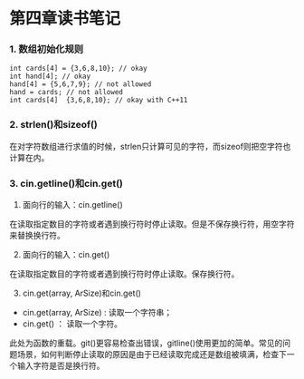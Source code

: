 # 第四章读书笔记

### 1. 数组初始化规则

```$xslt
int cards[4] = {3,6,8,10}; // okay
int hand[4]; // okay
hand[4] = {5,6,7,9}; // not allowed
hand = cards; // not allowed
int cards[4]  {3,6,8,10}; // okay with C++11
```

### 2. strlen()和sizeof()

在对字符数组进行求值的时候，strlen只计算可见的字符，而sizeof则把空字符也计算在内。

### 3. cin.getline()和cin.get()

1. 面向行的输入：cin.getline()

在读取指定数目的字符或者遇到换行符时停止读取。但是不保存换行符，用空字符来替换换行符。

2. 面向行的输入：cin.get()

在读取指定数目的字符或者遇到换行符时停止读取。保存换行符。

3. cin.get(array, ArSize)和cin.get()

- cin.get(array, ArSize) : 读取一个字符串；
- cin.get() ： 读取一个字符。

此处为函数的重载。git()更容易检查出错误，gitline()使用更加的简单。常见的问题场景，如何判断停止读取的原因是由于已经读取完成还是数组被填满，检查下一个输入字符是否是换行符。


